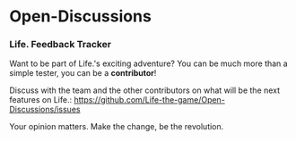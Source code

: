Open-Discussions
================

### Life. Feedback Tracker

Want to be part of Life.'s exciting adventure?
You can be much more than a simple tester, you can be a __contributor__!

Discuss with the team and the other contributors on what will be the next features on Life.: https://github.com/Life-the-game/Open-Discussions/issues

Your opinion matters. Make the change, be the revolution.
